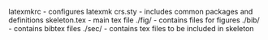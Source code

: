 latexmkrc - configures latexmk
crs.sty - includes common packages and definitions
skeleton.tex - main tex file
./fig/ - contains files for figures
./bib/ - contains bibtex files
./sec/ - contains tex files to be included in skeleton
